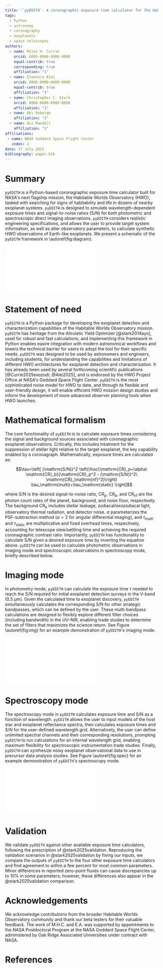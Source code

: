 ```yaml
---
title: '`pyEDITH`: A coronagraphic exposure time calculator for the Habitable Worlds Observatory'
tags:
  - Python
  - astronomy
  - coronagraphy
  - exoplanets
  - space telescopes
authors:
  - name: Miles H. Currie
    orcid: 0000-0000-0000-0000
    equal-contrib: true
    corresponding: true
    affiliation: "1"
  - name: Eleonora Alei
    orcid: 0000-0000-0000-0000
    equal-contrib: true
    affiliation: "1"
  - name: Christopher C. Stark
    orcid: 0000-0000-0000-0000
    affiliation: "1"
  - name: Aki Roberge
    affiliation: "1"
  - name: Avi Mandell
    affiliation: "1"
affiliations:
 - name: NASA Goddard Space Flight Center
   index: 1
date: 17 July 2025
bibliography: paper.bib
---
```


# Summary

`pyEDITH` is a Python-based coronagraphic exposure time calculator built for NASA's next flagship mission, the Habitable Worlds Observatory (HWO), tasked with searching for signs of habitability and life in dozens of nearby exoplanet systems. `pyEDITH` is designed to simulate wavelength-dependent exposure times and signal-to-noise ratios (S/N) for both photometric and spectroscopic direct imaging observations. `pyEDITH` considers realistic engineering specifications, and allows the user to provide target system information, as well as alter observatory parameters, to calculate synthetic HWO observations of Earth-like exoplanets. We present a schematic of the `pyEDITH` framework in \autoref{fig:diagram}.

![A schematic of the `pyEDITH` components and their relationshops, and the data flow from inputs to final calculations.\label{fig:diagram}](pyedith_workflow.pdf)

# Statement of need

`pyEDITH` is a Python package for developing the exoplanet detection and characterization capabilities of the Habitable Worlds Observatory mission. `pyEDITH` has heritage from the Altruistic Yield Optimizer [@stark2014ayo], used for robust and fast calculations, and implementing this framework in Python enables easire integration with modern astronomical workflows and lowers the technical barrier for users to adopt the tool for their specific needs. `pyEDITH` was designed to be used by astronomers and engineers, including students, for understanding the capabilities and limitations of different HWO architectures for exoplanet detection and characterization. It has already been used by several forthcoming scientific publications [@Currie2025exozodi; @Alei2025], and is endorsed by the HWO Project Office at NASA's Goddard Space Flight Center. `pyEDITH` is the most sophisticated noise model for HWO to date, and through its flexible and user-friendly design, it will enable efficient HWO mission design studies and inform the development of more advanced observer planning tools when HWO launches.

# Mathematical formalism

The core functionality of `pyEDITH` is to calculate exposure times considering the signal and background sources associated with coronagraphic exoplanet observations. Critically, this includes treatment for the suppression of stellar light relative to the target exoplanet, the key capability enabled by a coronagraph. Mathematically, exposure times are calculated as:

$$\tau=\left[ (\mathrm{S/N})^2 \left(\frac{\mathrm{CR}_p+\alpha\ \mathrm{CR}_b}{\mathrm{CR}_p^2 - (\mathrm{S/N})^2\ \mathrm{CR}_\mathrm{nf}^2}\right) \tau_\mathrm{multi}+\tau_\mathrm{static} \right]$$

where S/N is the desired signal-to-noise ratio, $\mathrm{CR}_p$, $\mathrm{CR}_b$, and $\mathrm{CR}_\mathrm{nf}$ are the photon count rates of the planet, background, and noise floor, respectively. The background $\mathrm{CR}_b$ includes stellar leakage, zodiacal/exozodiacal light, observatory thermal radiation, and detector noise. $\alpha$ parameterizes the PSF-subtraction method ($\alpha=2$ for angular differential imaging), and $\tau_\mathrm{multi}$ and $\tau_\mathrm{static}$ are multiplicative and fixed overhead times, respectively, accounting for telescope slew/settling time and achieving the required coronagraphic contrast ratio. Importantly, `pyEDITH` has functionality to calculate S/N given a desired exposure time by inverting the equation above. `pyEDITH` can be used to calculate photometric observations in imaging mode and spectroscopic observations in spectroscopy mode, briefly described below.

# Imaging mode

In photometry mode, `pyEDITH` can calculate the exposure time $\tau$ needed to reach the S/N required for initial exoplanet detection surveys in the V-band (0.5 μm). Given the calculated time to exoplanet discovery, `pyEDITH` simultaneously calculates the corresponding S/N for other strategic bandpasses, which can be defined by the user. These multi-bandpass calculations are designed to flexibly explore different filter choices (including bandwidth) in the UV–NIR, enabling trade studies to determine the set of filters that maximizes the science return. See Figure \autoref{fig:img} for an example demonstration of `pyEDITH`'s imaging mode. 

![Example of photometric exposure times generated for different bandpasses/bandwidths. \label{fig:img}](img_demo.pdf)


# Spectroscopy mode

The spectroscopy mode in `pyEDITH` calculates exposure time and S/N as a function of wavelength. `pyEDITH` allows the user to input models of the host star and exoplanet reflectance spectra, then calculates exposure times and S/N for the user-defined wavelength grid. Alternatively, the user can define unlimited spectral channels and their corresponding resolutions, prompting `pyEDITH` to run calculations for an internal wavelength grid, enabling maximum flexibility for spectroscopic instrumentation trade studies. Finally, `pyEDITH` can synthesize noisy exoplanet observational data to use in precursor data analysis studies. See Figure \autoref{fig:spec} for an example demonstration of `pyEDITH`'s spectroscopy mode. 

![Example of `pyEDITH`-synthesized HWO data (red) of an Earth-like exoplanet (upper) and the calculated S/N as a function of wavelength (lower).  \label{fig:spec}](spec_demo.pdf)

# Validation

We validate `pyEDITH` against other available exposure time calculators, following the prescription of @stark2025validation. Reproducing the validation scenarios in @stark2025validation by fixing our inputs, we compare the outputs of `pyEDITH` to the four other exposure time calculators and find agreement to within a few percent for most common parameters. Minor differences in reported zero-point fluxes can cause discrepancies up to 10% in some parameters; however, these differences also appear in the @stark2025validation comparison.

# Acknowledgements

We acknowledge contributions from the broader Habitable Worlds Observatory community and thank our beta testers for their valuable feedback. The work of M.H.C. and E.A. was supported by appointments to the NASA Postdoctoral Program at the NASA Goddard Space Flight Center, administered by Oak Ridge Associated Universities under contract with NASA.

# References
